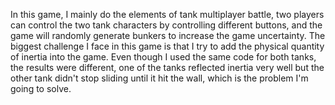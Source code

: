 In this game, I mainly do the elements of tank multiplayer battle, two players can control the two tank characters by controlling different buttons, and the game will randomly generate bunkers to increase the game uncertainty. The biggest challenge I face in this game is that I try to add the physical quantity of inertia into the game. Even though I used the same code for both tanks, the results were different, one of the tanks reflected inertia very well but the other tank didn't stop sliding until it hit the wall, which is the problem I'm going to solve.